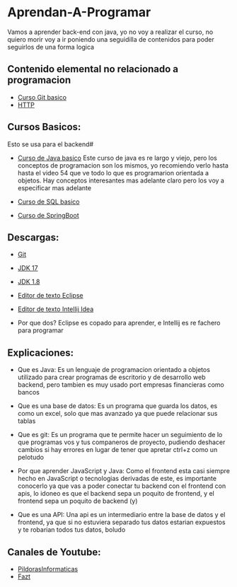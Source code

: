 # Aprendan-A-Programar
Vamos a aprender back-end con java, yo no voy a realizar el curso, no quiero morir
voy a ir poniendo una seguidilla de contenidos para poder seguirlos de una forma logica

## Contenido elemental no relacionado a programacion
* <a href="https://www.youtube.com/watch?v=HiXLkL42tMU">Curso Git basico</a>
* <a href="https://developer.mozilla.org/es/docs/Web/HTTP/Overview">HTTP</a>

## Cursos Basicos:

Esto se usa para el backend#

* <a href="https://youtube.com/playlist?list=PLU8oAlHdN5BktAXdEVCLUYzvDyqRQJ2lk">Curso de Java basico</a>
    Este curso de java es re largo y viejo, pero los conceptos de programacion son los mismos, yo recomiendo verlo hasta
        hasta el video 54 que ve todo lo que es programarion orientada a objetos. Hay conceptos interesantes mas adelante claro
        pero los voy a especificar mas adelante

* <a href="https://www.w3schools.com/sql/sql_intro.asp">Curso de SQL basico</a>
    


* <a href="https://youtube.com/playlist?list=PLU8oAlHdN5Blq85GIxtKjIXdfHPksV_Hm">Curso de SpringBoot</a>
    

## Descargas:
* <a href="https://objects.githubusercontent.com/github-production-release-asset-2e65be/23216272/5cc99ec7-ee82-4076-98be-be4e327603cd?X-Amz-Algorithm=AWS4-HMAC-SHA256&X-Amz-Credential=AKIAIWNJYAX4CSVEH53A%2F20211104%2Fus-east-1%2Fs3%2Faws4_request&X-Amz-Date=20211104T234450Z&X-Amz-Expires=300&X-Amz-Signature=ffc056e1b551097bba3663ac5808e10b5617d8ecc1a300a73f4386a1b38419f4&X-Amz-SignedHeaders=host&actor_id=60203109&key_id=0&repo_id=23216272&response-content-disposition=attachment%3B%20filename%3DGit-2.33.1-64-bit.exe&response-content-type=application%2Foctet-stream"> Git </a>
* <a href="https://download.oracle.com/java/17/latest/jdk-17_windows-x64_bin.msi">JDK 17 </a> 
* <a href="https://download.oracle.com/otn/java/jdk/8u301-b09/d3c52aa6bfa54d3ca74e617f18309292/jdk-8u301-windows-x64.exe?AuthParam=1636063359_db95ee1401ebae12c9708b9034fdbd25">JDK 1.8</a>

* <a href="https://eclipse.c3sl.ufpr.br/oomph/epp/2021-09/R/eclipse-inst-jre-win64.exe">Editor de texto Eclipse</a> 
* <a href="https://download-cdn.jetbrains.com/idea/ideaIC-2021.2.3.exe">Editor de texto Intellij Idea</a>
* Por que dos? Eclipse es copado para aprender, e Intellij es re fachero para programar


## Explicaciones:

* Que es Java:
    Es un lenguaje de programacion orientado a objetos utilizado para crear programas de escritorio y de desarrollo web backend, pero tambien es muy usado 
        port empresas financieras como bancos
* Que es una base de datos:
    Es un programa que guarda los datos, es como un excel, solo que mas avanzado ya que puede relacionar sus tablas

* Que es git:
    Es un programa que te permite hacer un seguimiento de lo que programas vos y tus companeros de proyecto, pudiendo deshacer cambios si hay errores en lugar de tener que apretar ctrl+z como un pelotudo

* Por que aprender JavaScript y Java:
    Como el frontend esta casi siempre hecho en JavaScript o tecnologias derivadas de este, es importante conocerlo ya que vas a poder conectar tu backend con el frontend con apis, lo idoneo es que el backend sepa un poquito de frontend, y el frontend sepa un poquito de backend (y)

* Que es una API:
    Una api es un intermediario entre la base de datos y el frontend, ya que si no estuviera separado tus datos estarian expuestos y te robarian todos tus datos, boludo

## Canales de Youtube:


* <a href="https://www.youtube.com/c/pildorasinformaticas">PildorasInformaticas</a>
* <a href="https://www.youtube.com/c/FaztTech">Fazt</a>
    
